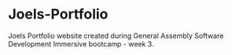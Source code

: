 # Joels-Portfolio
Joels Portfolio website created during General Assembly Software Development Immersive bootcamp - week 3.
